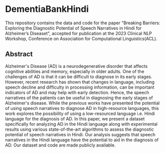 # DementiaBankHindi
This repository contains the data and code for the paper "Breaking Barriers: Exploring the Diagnostic Potential of Speech
Narratives in Hindi for Alzheimer’s Diseaset", accepted for publication at the 2023 Clinical NLP Workshop, Conference on Association for Computational Linguistics(ACL).

## Abstract

Alzheimer's Disease (AD) is a neurodegenerative disorder that affects cognitive abilities and memory, especially in older adults. One of the challenges of AD is that it can be difficult to diagnose in its early stages. However, recent research has shown that changes in language, including speech decline and difficulty in processing information, can be important indicators of AD and may help with early detection. Hence, the speech narratives of the patients can be useful in diagnosing the early stages of Alzheimer's disease. While the previous works have presented the potential of using speech narratives to diagnose AD in high-resource languages, this work explores the possibility of using a low-resourced language i.e. Hindi language for the diagnosis of AD. In this paper, we present a dataset specifically for analyzing AD in the Hindi language along with experimental results using various state-of-the-art algorithms to assess the diagnostic potential of speech narratives in Hindi. Our analysis suggests that speech narratives in the Hindi language have the potential to aid in the diagnosis of AD. Our dataset and code are made publicly available.
